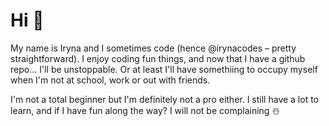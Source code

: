 # Hi 🌻

My name is Iryna and I sometimes code (hence @irynacodes – pretty straightforward). I enjoy coding fun things, and now that I have a github repo... I'll be unstoppable. Or at least I'll have somethiing to occupy myself when I'm not at school, work or out with friends.

I'm not a total beginner but I'm definitely not a pro either. I still have a lot to learn, and if I have fun along the way? I will not be complaining ☃️

<!---
irynacodes/irynacodes is a ✨ special ✨ repository because its `README.md` (this file) appears on your GitHub profile.
You can click the Preview link to take a look at your changes.
--->
